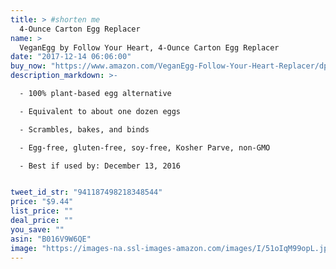 ```yaml
---
title: > #shorten me
  4-Ounce Carton Egg Replacer
name: >
  VeganEgg by Follow Your Heart, 4-Ounce Carton Egg Replacer
date: "2017-12-14 06:06:00"
buy_now: "https://www.amazon.com/VeganEgg-Follow-Your-Heart-Replacer/dp/B016V9W6QE?SubscriptionId=AKIAIA5RBQIWQVTCUEUQ&tag=coldcutdeals-20&linkCode=xm2&camp=2025&creative=165953&creativeASIN=B016V9W6QE"
description_markdown: >-

  - 100% plant-based egg alternative

  - Equivalent to about one dozen eggs

  - Scrambles, bakes, and binds

  - Egg-free, gluten-free, soy-free, Kosher Parve, non-GMO

  - Best if used by: December 13, 2016


tweet_id_str: "941187498218348544"
price: "$9.44"
list_price: ""
deal_price: ""
you_save: ""
asin: "B016V9W6QE"
image: "https://images-na.ssl-images-amazon.com/images/I/51oIqM99opL.jpg"
---
```


